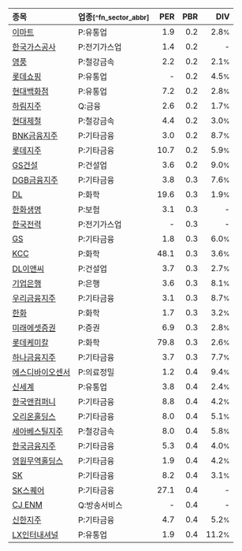 | **종목** | **업종**<small>[^fn_sector_abbr]</small> | **PER** | **PBR** | **DIV** |
| :--- | :--- | --: | --: | --: |
| [이마트](/139480/) | P:유통업 | 1.9 | 0.2 | 2.8<small>%</small> |
| [한국가스공사](/036460/) | P:전기가스업 | 1.4 | 0.2 | - |
| [영풍](/000670/) | P:철강금속 | 2.2 | 0.2 | 2.1<small>%</small> |
| [롯데쇼핑](/023530/) | P:유통업 | - | 0.2 | 4.5<small>%</small> |
| [현대백화점](/069960/) | P:유통업 | 7.2 | 0.2 | 2.8<small>%</small> |
| [하림지주](/003380/) | Q:금융 | 2.6 | 0.2 | 1.7<small>%</small> |
| [현대제철](/004020/) | P:철강금속 | 4.4 | 0.2 | 3.0<small>%</small> |
| [BNK금융지주](/138930/) | P:기타금융 | 3.0 | 0.2 | 8.7<small>%</small> |
| [롯데지주](/004990/) | P:기타금융 | 10.7 | 0.2 | 5.9<small>%</small> |
| [GS건설](/006360/) | P:건설업 | 3.6 | 0.2 | 9.0<small>%</small> |
| [DGB금융지주](/139130/) | P:기타금융 | 3.8 | 0.3 | 7.6<small>%</small> |
| [DL](/000210/) | P:화학 | 19.6 | 0.3 | 1.9<small>%</small> |
| [한화생명](/088350/) | P:보험 | 3.1 | 0.3 | - |
| [한국전력](/015760/) | P:전기가스업 | - | 0.3 | - |
| [GS](/078930/) | P:기타금융 | 1.8 | 0.3 | 6.0<small>%</small> |
| [KCC](/002380/) | P:화학 | 48.1 | 0.3 | 3.6<small>%</small> |
| [DL이앤씨](/375500/) | P:건설업 | 3.7 | 0.3 | 2.7<small>%</small> |
| [기업은행](/024110/) | P:은행 | 3.6 | 0.3 | 8.1<small>%</small> |
| [우리금융지주](/316140/) | P:기타금융 | 3.1 | 0.3 | 8.7<small>%</small> |
| [한화](/000880/) | P:화학 | 1.7 | 0.3 | 3.2<small>%</small> |
| [미래에셋증권](/006800/) | P:증권 | 6.9 | 0.3 | 2.8<small>%</small> |
| [롯데케미칼](/011170/) | P:화학 | 79.8 | 0.3 | 2.6<small>%</small> |
| [하나금융지주](/086790/) | P:기타금융 | 3.7 | 0.3 | 7.7<small>%</small> |
| [에스디바이오센서](/137310/) | P:의료정밀 | 1.2 | 0.4 | 9.4<small>%</small> |
| [신세계](/004170/) | P:유통업 | 3.8 | 0.4 | 2.4<small>%</small> |
| [한국앤컴퍼니](/000240/) | P:기타금융 | 8.8 | 0.4 | 4.2<small>%</small> |
| [오리온홀딩스](/001800/) | P:기타금융 | 8.0 | 0.4 | 5.1<small>%</small> |
| [세아베스틸지주](/001430/) | P:철강금속 | 8.0 | 0.4 | 5.8<small>%</small> |
| [한국금융지주](/071050/) | P:기타금융 | 5.3 | 0.4 | 4.0<small>%</small> |
| [영원무역홀딩스](/009970/) | P:기타금융 | 1.9 | 0.4 | 4.2<small>%</small> |
| [SK](/034730/) | P:기타금융 | 8.2 | 0.4 | 3.1<small>%</small> |
| [SK스퀘어](/402340/) | P:기타금융 | 27.1 | 0.4 | - |
| [CJ ENM](/035760/) | Q:방송서비스 | - | 0.4 | - |
| [신한지주](/055550/) | P:기타금융 | 4.7 | 0.4 | 5.2<small>%</small> |
| [LX인터내셔널](/001120/) | P:유통업 | 1.9 | 0.4 | 11.2<small>%</small> |